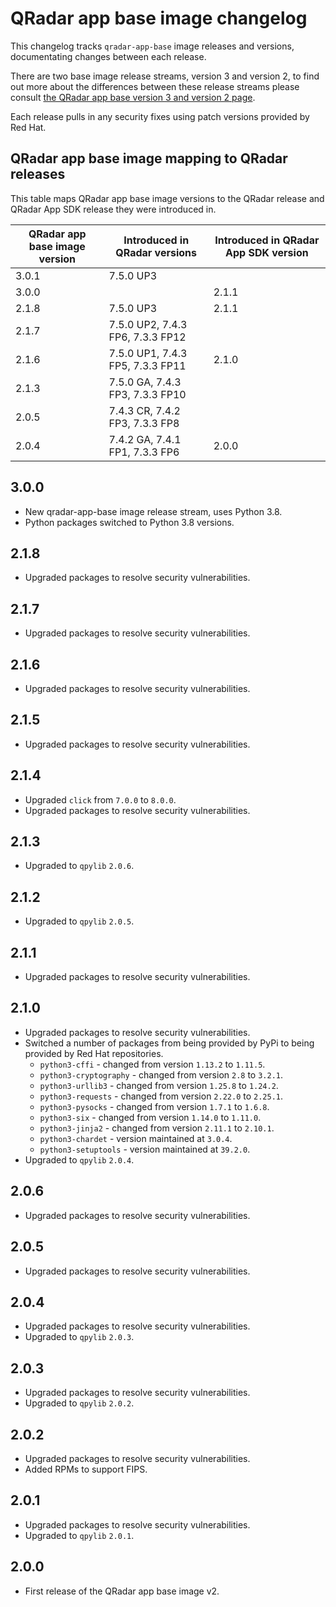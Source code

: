 # QRadar app base image changelog

This changelog tracks `qradar-app-base` image releases and versions, documentating changes between each release.

There are two base image release streams, version 3 and version 2, to find out more about the differences between
these release streams please consult [the QRadar app base version 3 and version 2 page](./qradar_app_base_v3_and_v2.md).

Each release pulls in any security fixes using patch versions provided by Red Hat.

## QRadar app base image mapping to QRadar releases

This table maps QRadar app base image versions to the QRadar release and QRadar App SDK release they were introduced in.

<table>
    <thead>
        <tr>
            <th>QRadar app base image version</th>
            <th>Introduced in QRadar versions</th>
            <th>Introduced in QRadar App SDK version</th>
        </tr>
    </thead>
    <tbody>
        <tr>
            <td>3.0.1</td>
            <td>7.5.0 UP3</td>
            <td></td>
        </tr>
        <tr>
            <td>3.0.0</td>
            <td></td>
            <td>2.1.1</td>
        </tr>
        <tr>
            <td>2.1.8</td>
            <td>7.5.0 UP3</td>
            <td>2.1.1</td>
        </tr>
        <tr>
            <td>2.1.7</td>
            <td>7.5.0 UP2, 7.4.3 FP6, 7.3.3 FP12</td>
            <td></td>
        </tr>
        <tr>
            <td>2.1.6</td>
            <td>7.5.0 UP1, 7.4.3 FP5, 7.3.3 FP11</td>
            <td>2.1.0</td>
        </tr>
        <tr>
            <td>2.1.3</td>
            <td>7.5.0 GA, 7.4.3 FP3, 7.3.3 FP10</td>
            <td></td>
        </tr>
        <tr>
            <td>2.0.5</td>
            <td>7.4.3 CR, 7.4.2 FP3, 7.3.3 FP8</td>
            <td></td>
        </tr>
        <tr>
            <td>2.0.4</td>
            <td>7.4.2 GA, 7.4.1 FP1, 7.3.3 FP6</td>
            <td>2.0.0</td>
        </tr>
    </tbody>
</table>

## 3.0.0

- New qradar-app-base image release stream, uses Python 3.8.
- Python packages switched to Python 3.8 versions.

## 2.1.8

- Upgraded packages to resolve security vulnerabilities.

## 2.1.7

- Upgraded packages to resolve security vulnerabilities.

## 2.1.6

- Upgraded packages to resolve security vulnerabilities.

## 2.1.5

- Upgraded packages to resolve security vulnerabilities.

## 2.1.4

- Upgraded `click` from `7.0.0` to `8.0.0`.
- Upgraded packages to resolve security vulnerabilities.

## 2.1.3

- Upgraded to `qpylib` `2.0.6`.

## 2.1.2

- Upgraded to `qpylib` `2.0.5`.

## 2.1.1

- Upgraded packages to resolve security vulnerabilities.

## 2.1.0

- Upgraded packages to resolve security vulnerabilities.
- Switched a number of packages from being provided by PyPi to being provided by Red Hat repositories.
    - `python3-cffi` - changed from version `1.13.2` to `1.11.5`.
    - `python3-cryptography` - changed from version `2.8` to `3.2.1`.
    - `python3-urllib3` - changed from version `1.25.8` to `1.24.2`.
    - `python3-requests` - changed from version `2.22.0` to `2.25.1`.
    - `python3-pysocks` - changed from version `1.7.1` to `1.6.8`.
    - `python3-six` - changed from version `1.14.0` to `1.11.0`.
    - `python3-jinja2` - changed from version `2.11.1` to `2.10.1`.
    - `python3-chardet` - version maintained at `3.0.4`.
    - `python3-setuptools` - version maintained at `39.2.0`.
- Upgraded to `qpylib` `2.0.4`.

## 2.0.6

- Upgraded packages to resolve security vulnerabilities.

## 2.0.5

- Upgraded packages to resolve security vulnerabilities.

## 2.0.4

- Upgraded packages to resolve security vulnerabilities.
- Upgraded to `qpylib` `2.0.3`.

## 2.0.3

- Upgraded packages to resolve security vulnerabilities.
- Upgraded to `qpylib` `2.0.2`.

## 2.0.2

- Upgraded packages to resolve security vulnerabilities.
- Added RPMs to support FIPS.

## 2.0.1

- Upgraded packages to resolve security vulnerabilities.
- Upgraded to `qpylib` `2.0.1`.

## 2.0.0

- First release of the QRadar app base image v2.
